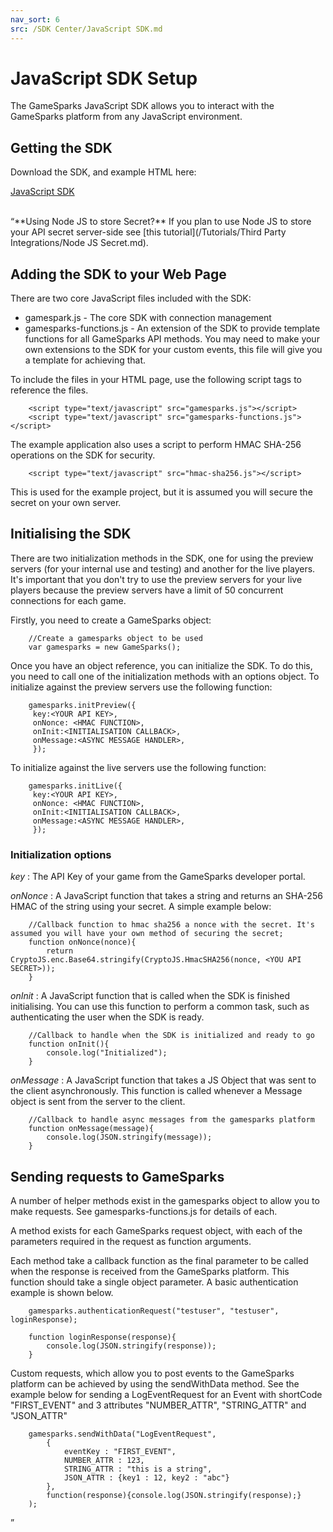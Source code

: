 ```yaml
---
nav_sort: 6
src: /SDK Center/JavaScript SDK.md
---
```


# JavaScript SDK Setup

The GameSparks JavaScript SDK allows you to interact with the GameSparks platform from any JavaScript environment.

## Getting the SDK

Download the SDK, and example HTML here:

[JavaScript SDK](http://repo.gamesparks.net/javascript-sdk/gamesparks-javascript-sdk-2015-12-18.zip)

</br>
<q>**Using Node JS to store Secret?** If you plan to use Node JS to store your API secret server-side see [this tutorial](/Tutorials/Third Party Integrations/Node JS Secret.md).

## Adding the SDK to your Web Page

There are two core JavaScript files included with the SDK:

* gamespark.js - The core SDK with connection management
* gamesparks-functions.js - An extension of the SDK to provide template functions for all GameSparks API methods. You may need to make your own extensions to the SDK for your custom events, this file will give you a template for achieving that.

To include the files in your HTML page, use the following script tags to reference the files.

```
    <script type="text/javascript" src="gamesparks.js"></script>
    <script type="text/javascript" src="gamesparks-functions.js"></script>
```

The example application also uses a script to perform HMAC SHA-256 operations on the SDK for security.

```
    <script type="text/javascript" src="hmac-sha256.js"></script>
```

This is used for the example project, but it is assumed you will secure the secret on your own server.

## Initialising the SDK

There are two initialization methods in the SDK, one for using the preview servers (for your internal use and testing) and another for the live players. It's important that you don't try to use the preview servers for your live players because the preview servers have a limit of 50 concurrent connections for each game.

Firstly, you need to create a GameSparks object:

```
    //Create a gamesparks object to be used
    var gamesparks = new GameSparks();
```

Once you have an object reference, you can initialize the SDK. To do this, you need to call one of the initialization methods with an options object. To initialize against the preview servers use the following function:

```
    gamesparks.initPreview({
     key:<YOUR API KEY>,
     onNonce: <HMAC FUNCTION>,
     onInit:<INITIALISATION CALLBACK>,
     onMessage:<ASYNC MESSAGE HANDLER>,
     });
```

To initialize against the live servers use the following function:

```
    gamesparks.initLive({
     key:<YOUR API KEY>,
     onNonce: <HMAC FUNCTION>,
     onInit:<INITIALISATION CALLBACK>,
     onMessage:<ASYNC MESSAGE HANDLER>,
     });
```

### Initialization options

*key* : The API Key of your game from the GameSparks developer portal.

*onNonce* : A JavaScript function that takes a string and returns an SHA-256 HMAC of the string using your secret. A simple example below:

```
    //Callback function to hmac sha256 a nonce with the secret. It's assumed you will have your own method of securing the secret;
    function onNonce(nonce){
    	return CryptoJS.enc.Base64.stringify(CryptoJS.HmacSHA256(nonce, <YOU API SECRET>));
    }
```

*onInit* : A JavaScript function that is called when the SDK is finished initialising. You can use this function to perform a common task, such as authenticating the user when the SDK is ready.

```
    //Callback to handle when the SDK is initialized and ready to go
    function onInit(){
    	console.log("Initialized");
    }
```

*onMessage* : A JavaScript function that takes a JS Object that was sent to the client asynchronously. This function is called whenever a Message object is sent from the server to the client.

```
    //Callback to handle async messages from the gamesparks platform
    function onMessage(message){
    	console.log(JSON.stringify(message));
    }
```

## Sending requests to GameSparks

A number of helper methods exist in the gamesparks object to allow you to make requests. See gamesparks-functions.js for details of each.

A method exists for each GameSparks request object, with each of the parameters required in the request as function arguments.

Each method take a callback function as the final parameter to be called when the response is received from the GameSparks platform. This function should take a single object parameter. A basic authentication example is shown below.

```
    gamesparks.authenticationRequest("testuser", "testuser", loginResponse);

    function loginResponse(response){
    	console.log(JSON.stringify(response));
    }
```

Custom requests, which allow you to post events to the GameSparks platform can be achieved by using the sendWithData method. See the example below for sending a LogEventRequest for an Event with shortCode "FIRST_EVENT" and 3 attributes "NUMBER_ATTR", "STRING_ATTR" and "JSON_ATTR"

```
    gamesparks.sendWithData("LogEventRequest",
        {
            eventKey : "FIRST_EVENT",
            NUMBER_ATTR : 123,
            STRING_ATTR : "this is a string",
            JSON_ATTR : {key1 : 12, key2 : "abc"}
        },
        function(response){console.log(JSON.stringify(response);}
    );
```
